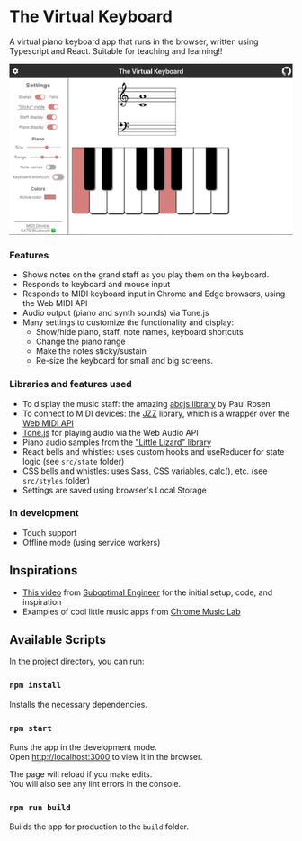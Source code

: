 # The Virtual Keyboard

A virtual piano keyboard app that runs in the browser, written using Typescript and React. Suitable for teaching and learning!!

![Demo image of virtual keyboard](./demo.png)

### Features
- Shows notes on the grand staff as you play them on the keyboard.
- Responds to keyboard and mouse input
- Responds to MIDI keyboard input in Chrome and Edge browsers, using the Web MIDI API
- Audio output (piano and synth sounds) via Tone.js
- Many settings to customize the functionality and display:
    - Show/hide piano, staff, note names, keyboard shortcuts
    - Change the piano range
    - Make the notes sticky/sustain
    - Re-size the keyboard for small and big screens.

### Libraries and features used
- To display the music staff: the amazing [abcjs library](https://paulrosen.github.io/abcjs/) by Paul Rosen
- To connect to MIDI devices: the [JZZ](https://github.com/jazz-soft/JZZ) library, which is a wrapper over the [Web MIDI API](https://developer.mozilla.org/en-US/docs/Web/API/Web_MIDI_API)
- [Tone.js](https://tonejs.github.io/) for playing audio via the Web Audio API
- Piano audio samples from the ["Little Lizard" library](https://linuxmusicians.com/viewtopic.php?t=12046)
- React bells and whistles: uses custom hooks and useReducer for state logic (see `src/state` folder)
- CSS bells and whistles: uses Sass, CSS variables, calc(), etc. (see `src/styles` folder)
- Settings are saved using browser's Local Storage

### In development
- Touch support
- Offline mode (using service workers)

## Inspirations
- [This video](https://www.youtube.com/watch?v=kMf1XWVY2cA) from [Suboptimal Engineer](https://github.com/SuboptimalEng) for the initial setup, code, and inspiration
- Examples of cool little music apps from [Chrome Music Lab](https://musiclab.chromeexperiments.com/)

## Available Scripts

In the project directory, you can run:

### `npm install`
Installs the necessary dependencies.

### `npm start`

Runs the app in the development mode.\
Open [http://localhost:3000](http://localhost:3000) to view it in the browser.

The page will reload if you make edits.\
You will also see any lint errors in the console.

### `npm run build`

Builds the app for production to the `build` folder.

